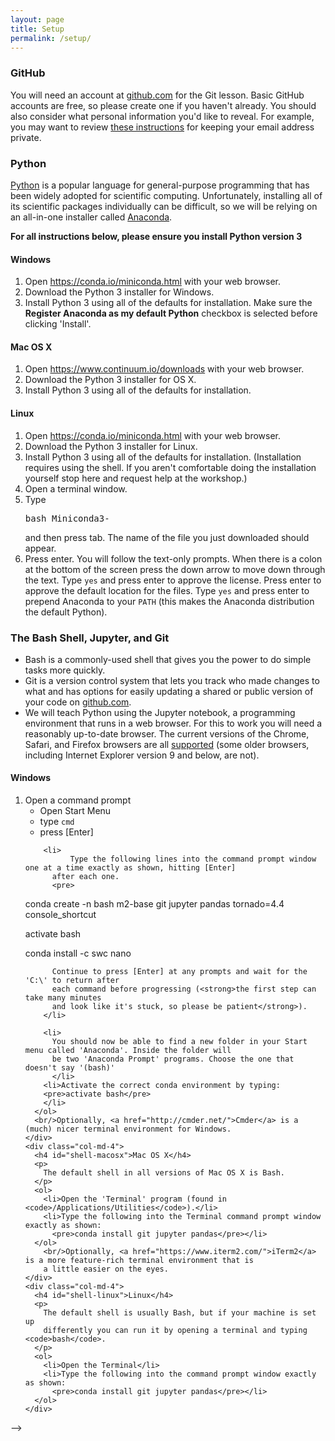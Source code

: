 ```yaml
---
layout: page
title: Setup
permalink: /setup/
---
```


<div id="git"> <!-- Start of 'Git' section. GitHub browser compatability
           is given at https://help.github.com/articles/supported-browsers/-->
  <h3>GitHub</h3>
  <p>
    You will need an account at <a href="https://github.com/">github.com</a>
    for the Git lesson. Basic GitHub accounts are free, so please create one if you haven't already.
    You should also consider what personal information you'd like to reveal. For
    example, you may want to review
    <a href="https://help.github.com/articles/keeping-your-email-address-private/">these instructions</a>
    for keeping your email address private.
  </p>
</div> <!-- End of 'Git' section. -->

<!-- Commenting out what won't be used in a lab with Python and Git already installed
<div id="python"> <!-- Start of 'Python' section. Remove the third paragraph if
           the workshop will teach Python using something other than
           the IPython notebook.
           Details at http://ipython.org/ipython-doc/2/install/install.html#browser-compatibility -->
  <h3>Python</h3>

  <p>
    <a href="http://python.org">Python</a> is a popular language for general-purpose
    programming that has been widely adopted for scientific computing. Unfortunately, installing all of
    its scientific packages individually can be difficult, so we will be relying on an
    all-in-one installer called <a href="https://www.continuum.io/anaconda">Anaconda</a>.
   </p>
    <p>
      <strong>For all instructions below, please ensure you install Python version 3</strong>
    </p>

  <div class="row">
    <div class="col-md-4">
      <h4 id="python-windows">Windows</h4>
      <!-- <a href="https://www.youtube.com/watch?v=xxQ0mzZ8UvA">Video Tutorial</a> -->
      <ol>
        <li>Open <a href="https://conda.io/miniconda.html">https://conda.io/miniconda.html</a> with your web browser.</li>
        <li>Download the Python 3 installer for Windows.</li>
        <li>Install Python 3 using all of the defaults for installation. Make sure the
          <strong>Register Anaconda as my default Python</strong> checkbox is selected before clicking 'Install'.</li>
      </ol>
    </div>
    <div class="col-md-4">
      <h4 id="python-macosx">Mac OS X</h4>
      <!-- <a href="https://www.youtube.com/watch?v=TcSAln46u9U">Video Tutorial</a> -->
      <ol>
        <li>Open <a href="https://www.continuum.io/downloads">https://www.continuum.io/downloads</a> with your web browser.</li>
        <li>Download the Python 3 installer for OS X.</li>
        <li>Install Python 3 using all of the defaults for installation.</li>
      </ol>
    </div>
    <div class="col-md-4">
      <h4 id="python-linux">Linux</h4>
      <ol>
        <li>Open <a href="https://conda.io/miniconda.html">https://conda.io/miniconda.html</a> with your web browser.</li>
        <li>Download the Python 3 installer for Linux.</li>
        <li>Install Python 3 using all of the defaults for installation.
        (Installation requires using the shell. If you aren't
        comfortable doing the installation yourself
        stop here and request help at the workshop.)</li>
        <li>
          Open a terminal window.
        </li>
        <li>
          Type <pre>bash Miniconda3-</pre> and then press
          tab. The name of the file you just downloaded should
          appear.
        </li>
        <li>
          Press enter. You will follow the text-only prompts.  When
          there is a colon at the bottom of the screen press the down
          arrow to move down through the text. Type <code>yes</code> and
          press enter to approve the license. Press enter to approve the
          default location for the files. Type <code>yes</code> and
          press enter to prepend Anaconda to your <code>PATH</code>
          (this makes the Anaconda distribution the default Python).
        </li>
      </ol>
    </div>
  </div>
</div> <!-- End of 'Python' section. -->

<div id="shell"> <!-- Start of 'shell' section. -->
  <h3>The Bash Shell, Jupyter, and Git</h3>
    <ul>
      <li>Bash is a commonly-used shell that gives you the power to do simple
        tasks more quickly.</li>
      <li>Git is a version control system that lets you track who made changes
    to what and has options for easily updating a shared or public
    version of your code
    on <a href="https://github.com/">github.com</a>.</li>
    <li>We will teach Python using the Jupyter notebook, a programming environment
      that runs in a web browser. For this to work you will need a reasonably
      up-to-date browser. The current versions of the Chrome, Safari, and
      Firefox browsers are all
      <a href="http://ipython.org/ipython-doc/2/install/install.html#browser-compatibility">supported</a>
      (some older browsers, including Internet Explorer version 9
      and below, are not).</li>
  </ul>

  <div class="row">
    <div class="col-md-4">
      <h4 id="shell-windows">Windows</h4>
      <ol>
        <li>Open a command prompt
          <ul><li>Open Start Menu </li>
            <li>type <code>cmd</code></li>
            <li>press [Enter]</li></ul>
          </li>

        <li>
              Type the following lines into the command prompt window one at a time exactly as shown, hitting [Enter]
          after each one.
          <pre>
conda create -n bash m2-base git jupyter pandas tornado=4.4 console_shortcut

activate bash

conda install -c swc nano</pre>

          Continue to press [Enter] at any prompts and wait for the 'C:\' to return after
          each command before progressing (<strong>the first step can take many minutes
          and look like it's stuck, so please be patient</strong>).
        </li>

        <li>
          You should now be able to find a new folder in your Start menu called 'Anaconda'. Inside the folder will
          be two 'Anaconda Prompt' programs. Choose the one that doesn't say '(bash)'
          </li>
        <li>Activate the correct conda environment by typing:
        <pre>activate bash</pre>
        </li>
      </ol>
      <br/>Optionally, <a href="http://cmder.net/">Cmder</a> is a (much) nicer terminal environment for Windows.
    </div>
    <div class="col-md-4">
      <h4 id="shell-macosx">Mac OS X</h4>
      <p>
        The default shell in all versions of Mac OS X is Bash.
      </p>
      <ol>
        <li>Open the 'Terminal' program (found in <code>/Applications/Utilities</code>).</li>
        <li>Type the following into the Terminal command prompt window exactly as shown:
          <pre>conda install git jupyter pandas</pre></li>
      </ol>
        <br/>Optionally, <a href="https://www.iterm2.com/">iTerm2</a> is a more feature-rich terminal environment that is
        a little easier on the eyes.
    </div>
    <div class="col-md-4">
      <h4 id="shell-linux">Linux</h4>
      <p>
        The default shell is usually Bash, but if your machine is set up
        differently you can run it by opening a terminal and typing <code>bash</code>.
      </p>
      <ol>
        <li>Open the Terminal</li>
        <li>Type the following into the command prompt window exactly as shown:
          <pre>conda install git jupyter pandas</pre></li>
      </ol>
    </div>
  </div>
</div> <!-- End of 'shell' section. -->
-->

